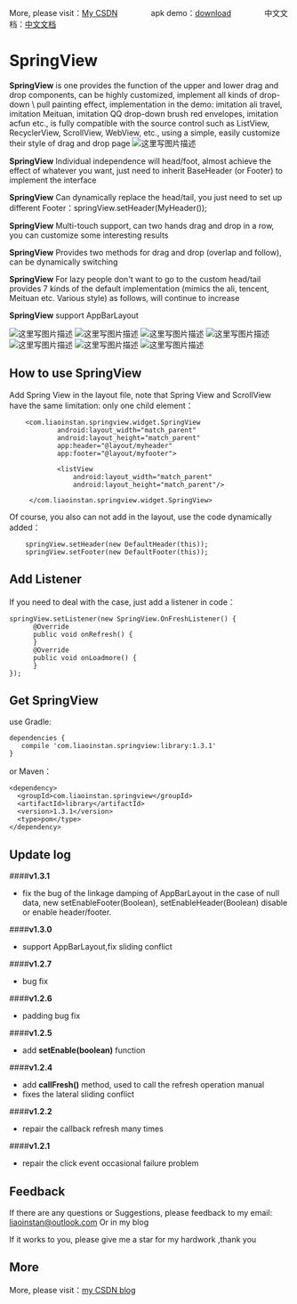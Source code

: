 More, please visit：[My CSDN](http://blog.csdn.net/liaoinstan/article/details/51023907)  　　　　apk demo：[download](https://github.com/liaoinstan/SpringView/blob/master/apk/demo-release.apk?raw=true)  　　　　中文文档：[中文文档](https://github.com/liaoinstan/SpringView/blob/master/README_CN.md)

SpringView
=====
**SpringView**  is one provides the function of the upper and lower drag and drop components, can be highly customized, implement all kinds of drop-down \ pull painting effect, implementation in the demo: imitation ali travel, imitation Meituan, imitation QQ drop-down brush red envelopes, imitation acfun etc., is fully compatible with the source control such as ListView, RecyclerView, ScrollView, WebView, etc., using a simple, easily customize their style of drag and drop page
![这里写图片描述](https://github.com/liaoinstan/SpringView/blob/master/screenshot/springview.png)

**SpringView** Individual independence will head/foot,  almost achieve the effect of whatever you want, just need to inherit BaseHeader (or Footer) to implement the interface

**SpringView** Can dynamically replace the head/tail, you just need to set up different Footer：springView.setHeader(MyHeader());

**SpringView** Multi-touch support, can two hands drag and drop in a row, you can customize some interesting results

**SpringView** Provides two methods for drag and drop (overlap and follow), can be dynamically switching

**SpringView** For lazy people don't want to go to the custom head/tail provides 7 kinds of the default implementation (mimics the ali, tencent, Meituan etc. Various style) as follows, will continue to increase

**SpringView** support AppBarLayout
 
 
![这里写图片描述](https://github.com/liaoinstan/SpringView/blob/master/screenshot/1459212323072_s.gif) ![这里写图片描述](https://github.com/liaoinstan/SpringView/blob/master/screenshot/1459212372609_s.gif)
![这里写图片描述](https://github.com/liaoinstan/SpringView/blob/master/screenshot/1459212462800_s.gif) ![这里写图片描述](https://github.com/liaoinstan/SpringView/blob/master/screenshot/1459212485237_s.gif)
![这里写图片描述](https://github.com/liaoinstan/SpringView/blob/master/screenshot/1459212517801_s.gif) ![这里写图片描述](https://github.com/liaoinstan/SpringView/blob/master/screenshot/1459212658972_s.gif)
![这里写图片描述](https://github.com/liaoinstan/SpringView/blob/master/screenshot/1459212769245_s.gif)

**How to use SpringView**
--------

Add Spring View in the layout file, note that Spring View and ScrollView have the same limitation: only one child element：

```
	<com.liaoinstan.springview.widget.SpringView
            android:layout_width="match_parent"
            android:layout_height="match_parent"
            app:header="@layout/myheader"
            app:footer="@layout/myfooter">

            <listView
                android:layout_width="match_parent"
                android:layout_height="match_parent"/>

     </com.liaoinstan.springview.widget.SpringView>
```
Of course, you also can not add in the layout, use the code dynamically added：

```
	springView.setHeader(new DefaultHeader(this));
	springView.setFooter(new DefaultFooter(this));
```

**Add Listener**
--------
If you need to deal with the case, just add a listener in code：

```
springView.setListener(new SpringView.OnFreshListener() {
      @Override
      public void onRefresh() {
      }
      @Override
      public void onLoadmore() {
      }
});
```

**Get SpringView**
--------
use Gradle:
```
dependencies {
   compile 'com.liaoinstan.springview:library:1.3.1'
}
```
or Maven：
```
<dependency>
  <groupId>com.liaoinstan.springview</groupId>
  <artifactId>library</artifactId>
  <version>1.3.1</version>
  <type>pom</type>
</dependency>
```


**Update log**
--------
####**v1.3.1**
 - fix the bug of the linkage damping of AppBarLayout in the case of null data,
new setEnableFooter(Boolean), setEnableHeader(Boolean) disable or enable header/footer.
 
####**v1.3.0**
 - support AppBarLayout,fix sliding conflict

####**v1.2.7**
 - bug fix

####**v1.2.6**
 - padding bug fix

####**v1.2.5**
 - add **setEnable(boolean)** function

####**v1.2.4**

 - add **callFresh()** method, used to call the refresh operation manual
 - fixes the lateral sliding conflict

####**v1.2.2**
 - repair the callback refresh many times

####**v1.2.1**
 - repair the click event occasional failure problem


**Feedback**
--------
If there are any questions or Suggestions, please feedback to my email: liaoinstan@outlook.com
Or in my blog

If it works to you, please give me a star for my hardwork ,thank you

**More**
--------
More, please visit：[my CSDN blog](http://blog.csdn.net/liaoinstan)
